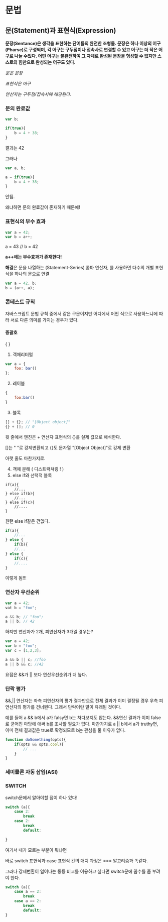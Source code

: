 # 문법



## 문(Statement)과 표현식(Expression)

**문장(Sentance)은 생각을 표현하는 단어들의 완전한 조형물. 문장은 하나 이상의  어구(Pharse)로 구성되며, 각 어구는 구두점이나 접속사로 연결할 수 있고 어구는 더 작은 어구로 나눌 수있다. 어떤 어구는 불완전하여 그 자체로 완성된 문장을 형성할 수 없지만 스스로의 힘만으로 완성되는 어구도 있다.**

*문은 문장*

*표현식은 어구*

*연산자는 구두점/접속사에 해당된다.*



### 문의 완료값

```javascript
var b;

if(true){
    b = 4 + 38;
}
```

결과는 42



그러나

```javascript
var a, b;

a = if(true){
    b = 4 + 38;
}
```

안됨.


왜냐하면 문의 완료값이 존재하기 때문에!



### 표현식의 부수 효과

```javascript
var a = 42;
var b = a++;
```

a = 43 // b = 42

**a++에는 부수효과가 존재한다!**



**해결**은 문을 나열하는 (Statement-Series) 콤마 연산자, 를 사용하면 다수의 개별 표현식을 하나의 문으로 연결

```javascript
var a = 42, b;
b = (a++, a);
```



### 콘테스트 규칙

자바스크립트 문법 규칙 중에서 같은 구문이지만 어디에서 어떤 식으로 사용하느냐에 따라 서로 다른 의미를 가지는 경우가 있다.

#### 중괄호

 { }

1. 객체리터럴

```javascript
var a = {
    foo: bar()
};
```



2. 레이블

```javascript
{
    foo:bar()
}
```



3. 블록

```javascript
[] + {}; // "[Object object]"
{} + []; // 0
```

윗 줄에서 엔진은 + 연산자 표현식의 {}를 실제 값으로 해석한다.

[]는 " "로 강제변환되고 {}도 문자열 "[Object Object]"로 강제 변환

아랫 줄도 마찬가지로.



4. 객체 분해 ( 디스트럭쳐링 ! )
5. else if와 선택적 블록

```
if(a){
    //...
} else if(b){
    //...
} else if(c){
    //....
}
```

원랜 else if같은 건없다.

```javascript
if(a){
    //...
} else {
	if(b){
    //...
} else {
    if(c){
    //....
}
```

이렇게 됨!!!



### 연산자 우선순위

```javascript
var a = 42;
vat b = "foo";

a && b; // "foo";
a || b; // 42
```



하지만 연산자가 2개, 피연산자가 3개일 경우는?

```javascript
var a = 42;
var b = "foo";
var c = [1,2,3];

a && b || c; //foo
a || b && c; //42
```



요점은 &&가 || 보다 연산우선순위가 더 높다.



### 단락 평가

&&,|| 연산자는 좌측 피연산자의 평가 결과만으로 전체 결과가 이미 결정될 경우 우측 피연산자의 평가를 건너뛴다. 그래서 단락이란 말이 유래된 것이다. 

예를 들어 a && b에서 a가 falsy면 b는 쳐다보지도 않는다. &&연산 결과가 이미 false로 굳어진 마당에 애써 b를 조사할 필요가 없다. 마찬가지로 a || b에서 a가 truthy면, 이미 전체 결과값은 true로 확정되므로 b는 관심을 둘 이유가 없다.

```javascript
function doSomething(opts){
    if(opts && opts.cool){
        // ...
    }
}
```



### 세미콜론 자동 삽입(ASI)



### SWITCH

switch문에서 알아야할 점이 하나 있다!

```javascript
switch (a){
    case 2:
	    break
    case 2:
	    break
        default:
        
}
```

여기서 내가 모르는 부분이 뭐냐면

바로 switch 표현식과 case 표현식 간의 매치 과정은 === 알고리즘과 똑같다.

그러나 강제변환이 일어나는 동등 비교를 이용하고 싶다면 switch문에 꼼수를 좀 부려야 한다.

```javascript
switch (a){
    case a == 2:
	    break
    case a == 2:
	    break
        default:       
}
```

